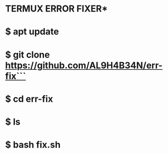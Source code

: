# TERMUX ERROR FIXER*

# $ apt update
# $ git clone https://github.com/AL9H4B34N/err-fix```
# $ cd err-fix
# $ ls
# $ bash fix.sh
